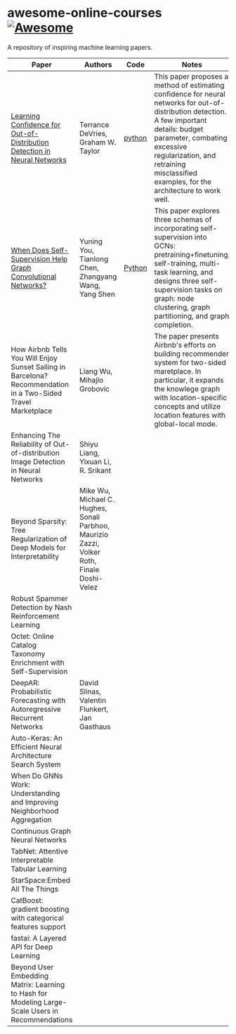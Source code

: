 # awesome-online-courses [![Awesome](https://awesome.re/badge.svg)](https://awesome.re)

A repository of inspiring machine learning papers.


| Paper | Authors | Code | Notes |
| --- | --- | --- | --- |
|[Learning Confidence for Out-of-Distribution Detection in Neural Networks](https://arxiv.org/abs/1802.04865)|Terrance DeVries, Graham W. Taylor| [python](https://github.com/uoguelph-mlrg/confidence_estimation) | This paper proposes a method of estimating confidence for neural networks for out-of-distribution detection. A few important details: budget parameter, combating excessive regularization, and retraining misclassified examples, for the architecture to work well.|
|[When Does Self-Supervision Help Graph Convolutional Networks?](https://arxiv.org/abs/2006.09136)|Yuning You, Tianlong Chen, Zhangyang Wang, Yang Shen|[Python](https://github.com/Shen-Lab/SS-GCNs)| This paper explores three schemas of incorporating self-supervision into GCNs: pretraining+finetuning, self-training, multi-task learning, and designs three self-supervision tasks on graph: node clustering, graph partitioning, and graph completion.|
|How Airbnb Tells You Will Enjoy Sunset Sailing in Barcelona? Recommendation in a Two-Sided Travel Marketplace|Liang Wu, Mihajlo Grobovic | | The paper presents Airbnb's efforts on building recommender system for two-sided maretplace. In particular, it expands the knowlege graph with location-specific concepts and utilize location features with global-local mode. |
|Enhancing The Reliability of Out-of-distribution Image Detection in Neural Networks|Shiyu Liang, Yixuan Li, R. Srikant| | |
|Beyond Sparsity: Tree Regularization of Deep Models for Interpretability| Mike Wu, Michael C. Hughes, Sonali Parbhoo, Maurizio Zazzi, Volker Roth, Finale Doshi-Velez| | |
|Robust Spammer Detection by Nash Reinforcement Learning| | | |
|Octet: Online Catalog Taxonomy Enrichment with Self-Supervision| | | |
|DeepAR: Probabilistic Forecasting with Autoregressive Recurrent Networks| David Slinas, Valentin Flunkert, Jan Gasthaus| | |Accelerating Large-Scale Inference with Anisotropic Vector Quantization| | | [Google Blog](https://ai.googleblog.com/2020/07/announcing-scann-efficient-vector.html)|
|Auto-Keras: An Efficient Neural Architecture Search System| | | |
|When Do GNNs Work: Understanding and Improving Neighborhood Aggregation| | | |
|Continuous Graph Neural Networks| | | |
|TabNet: Attentive Interpretable Tabular Learning| | | |
|StarSpace:Embed All The Things| | | |
|CatBoost: gradient boosting with categorical features support| | | |
|fastai: A Layered API for Deep Learning| | | |
|Beyond User Embedding Matrix: Learning to Hash for Modeling Large-Scale Users in Recommendations
